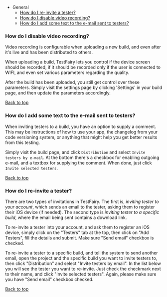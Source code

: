 <a name="top"></a>

* General
  * [How do I re-invite a tester?](#reinvite-tester)
  * [How do I disable video recording?](#disable-video)
  * [How do I add some text to the e-mail sent to testers?](#add-comment)

### <a name="disable-video"></a>How do I disable video recording?

Video recording is configurable when uploading a new build, and even after it's live and has been distributed to others.

When uploading a build, TestFairy lets you control if the device screen should be recorded, if it should be recorded only if the user is connected to WIFI, and even set various parameters regarding the quality.

After the build has been uploaded, you still get control over these parameters. Simply visit the settings page by clicking 'Settings' in your build page, and then update the parameters accordingly.

[Back to top](#top)

### <a name="add-comment"></a>How do I add some text to the e-mail sent to testers?

When inviting testers to a build, you have an option to supply a comment. This may be instructions of how to use your app, the changelog from your code versioning system, or anything that might help you get better results from this testing.

Simply visit the build page, and click `Distribution` and select `Invite testers by e-mail`. At the bottom there's a checkbox for enabling outgoing e-mail, and a textbox for supplying the comment. When done, just click `Invite selected testers`.

[Back to top](#top)

### <a name="reinvite-tester"></a>How do I re-invite a tester?

There are two types of invitations in TestFairy. The first is, *inviting tester to your account*, which sends an email to the tester, asking them to register their iOS device (if needed). The second type is *inviting tester to a specific build*, where the email being sent contains a download link.

To re-invite a tester into your account, and ask them to register an iOS device, simply click on the "Testers" tab at the top, then click on "Add Testers", fill the details and submit. Make sure "Send email" checkbox is checked.

To re-invite a tester to a specific build, and tell the system to send another email, open the project and the specific build you want to invite testers to, then click "Distribution" and select "Invite testers by email". In the list below you will see the tester you want to re-invite. Just check the checkmark next to their name, and click "Invite selected testers". Again, please make sure you have "Send email" checkbox checked.

[Back to top](#top)
